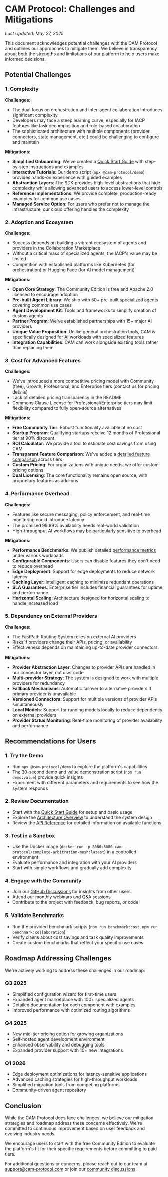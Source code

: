 # CAM Protocol: Challenges and Mitigations

*Last Updated: May 27, 2025*

This document acknowledges potential challenges with the CAM Protocol and outlines our approaches to mitigate them. We believe in transparency about both the strengths and limitations of our platform to help users make informed decisions.

## Potential Challenges

### 1. Complexity

**Challenges:**
- The dual focus on orchestration and inter-agent collaboration introduces significant complexity
- Developers may face a steep learning curve, especially for IACP features like task decomposition and role-based collaboration
- The sophisticated architecture with multiple components (provider connectors, state management, etc.) could be challenging to configure and maintain

**Mitigations:**
- **Simplified Onboarding**: We've created a [Quick Start Guide](guides/quick-start.md) with step-by-step instructions and examples
- **Interactive Tutorials**: Our demo script (`npx @cam-protocol/demo`) provides hands-on experience with guided examples
- **Abstraction Layers**: The SDK provides high-level abstractions that hide complexity while allowing advanced users to access lower-level controls
- **Reference Implementations**: We provide complete, production-ready examples for common use cases
- **Managed Service Option**: For users who prefer not to manage the infrastructure, our cloud offering handles the complexity

### 2. Adoption and Ecosystem

**Challenges:**
- Success depends on building a vibrant ecosystem of agents and providers in the Collaboration Marketplace
- Without a critical mass of specialized agents, the IACP's value may be limited
- Competition with established platforms like Kubernetes (for orchestration) or Hugging Face (for AI model management)

**Mitigations:**
- **Open Core Strategy**: The Community Edition is free and Apache 2.0 licensed to encourage adoption
- **Pre-built Agent Library**: We ship with 50+ pre-built specialized agents covering common use cases
- **Agent Development Kit**: Tools and frameworks to simplify creation of custom agents
- **Partner Program**: We've established partnerships with 15+ major AI providers
- **Unique Value Proposition**: Unlike general orchestration tools, CAM is specifically designed for AI workloads with specialized features
- **Integration Capabilities**: CAM can work alongside existing tools rather than replacing them

### 3. Cost for Advanced Features

**Challenges:**
- We've introduced a more competitive pricing model with Community (free), Growth, Professional, and Enterprise tiers (contact us for pricing details)
- Lack of detailed pricing transparency in the README
- Commons Clause License for Professional/Enterprise tiers may limit flexibility compared to fully open-source alternatives

**Mitigations:**
- **Free Community Tier**: Robust functionality available at no cost
- **Startup Program**: Qualifying startups receive 12 months of Professional tier at 90% discount
- **ROI Calculator**: We provide a tool to estimate cost savings from using CAM
- **Transparent Feature Comparison**: We've added a [detailed feature comparison](pricing/FEATURE_COMPARISON.md) across tiers
- **Custom Pricing**: For organizations with unique needs, we offer custom pricing options
- **Dual Licensing**: The core functionality remains open source, with proprietary features as add-ons

### 4. Performance Overhead

**Challenges:**
- Features like secure messaging, policy enforcement, and real-time monitoring could introduce latency
- The promised 99.99% availability needs real-world validation
- High-throughput AI workflows may be particularly sensitive to overhead

**Mitigations:**
- **Performance Benchmarks**: We publish detailed [performance metrics](benchmarks/PERFORMANCE.md) under various workloads
- **Configurable Components**: Users can disable features they don't need to reduce overhead
- **Edge Deployment**: Support for edge deployments to reduce network latency
- **Caching Layer**: Intelligent caching to minimize redundant operations
- **SLA Guarantees**: Enterprise tier includes financial guarantees for uptime and performance
- **Horizontal Scaling**: Architecture designed for horizontal scaling to handle increased load

### 5. Dependency on External Providers

**Challenges:**
- The FastPath Routing System relies on external AI providers
- Risks if providers change their APIs, pricing, or availability
- Effectiveness depends on maintaining up-to-date provider connectors

**Mitigations:**
- **Provider Abstraction Layer**: Changes to provider APIs are handled in our connector layer, not user code
- **Multi-provider Strategy**: The system is designed to work with multiple providers for redundancy
- **Fallback Mechanisms**: Automatic failover to alternative providers if primary provider is unavailable
- **Versioned Connectors**: Support for multiple versions of provider APIs simultaneously
- **Local Models**: Support for running models locally to reduce dependency on external providers
- **Provider Status Monitoring**: Real-time monitoring of provider availability and performance

## Recommendations for Users

### 1. Try the Demo
- Run `npx @cam-protocol/demo` to explore the platform's capabilities
- The 30-second demo and value demonstration script (`npm run demo:value`) provide quick insights
- Experiment with different parameters and requirements to see how the system responds

### 2. Review Documentation
- Start with the [Quick Start Guide](guides/quick-start.md) for setup and basic usage
- Explore the [Architecture Overview](architecture/README.md) to understand the system design
- Review the [API Reference](api/README.md) for detailed information on available functions

### 3. Test in a Sandbox
- Use the Docker image (`docker run -p 8080:8080 cam-protocol/complete-arbitration-mesh:latest`) in a controlled environment
- Evaluate performance and integration with your AI providers
- Start with simple workflows and gradually add complexity

### 4. Engage with the Community
- Join our [GitHub Discussions](https://github.com/cam-protocol/complete-arbitration-mesh/discussions) for insights from other users
- Attend our monthly webinars and Q&A sessions
- Contribute to the project with feedback, bug reports, or code

### 5. Validate Benchmarks
- Run the provided benchmark scripts (`npm run benchmark:cost`, `npm run benchmark:collaboration`)
- Verify claims about cost savings and task quality improvements
- Create custom benchmarks that reflect your specific use cases

## Roadmap Addressing Challenges

We're actively working to address these challenges in our roadmap:

### Q3 2025
- Simplified configuration wizard for first-time users
- Expanded agent marketplace with 100+ specialized agents
- Detailed documentation for each component with examples
- Improved performance with optimized routing algorithms

### Q4 2025
- New mid-tier pricing option for growing organizations
- Self-hosted agent development environment
- Enhanced observability and debugging tools
- Expanded provider support with 10+ new integrations

### Q1 2026
- Edge deployment optimizations for latency-sensitive applications
- Advanced caching strategies for high-throughput workloads
- Simplified migration tools from competing platforms
- Community-driven agent repository

## Conclusion

While the CAM Protocol does face challenges, we believe our mitigation strategies and roadmap address these concerns effectively. We're committed to continuous improvement based on user feedback and evolving industry needs.

We encourage users to start with the free Community Edition to evaluate the platform's fit for their specific requirements before committing to paid tiers.

For additional questions or concerns, please reach out to our team at support@cam-protocol.com or join our [community discussions](https://github.com/cam-protocol/complete-arbitration-mesh/discussions).
